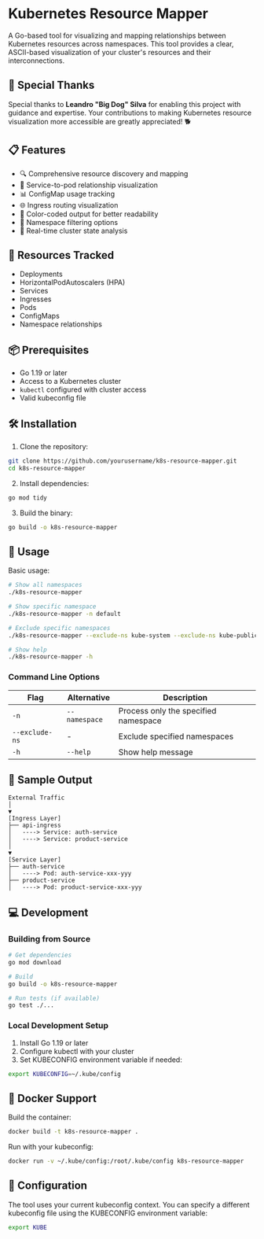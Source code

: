 # Kubernetes Resource Mapper

A Go-based tool for visualizing and mapping relationships between Kubernetes resources across namespaces. This tool provides a clear, ASCII-based visualization of your cluster's resources and their interconnections.

## 🙏 Special Thanks

Special thanks to **Leandro "Big Dog" Silva** for enabling this project with guidance and expertise. Your contributions to making Kubernetes resource visualization more accessible are greatly appreciated! 🐕

## 📋 Features

- 🔍 Comprehensive resource discovery and mapping
- 🔗 Service-to-pod relationship visualization
- 📊 ConfigMap usage tracking
- 🌐 Ingress routing visualization
- 🎨 Color-coded output for better readability
- 🚀 Namespace filtering options
- 📡 Real-time cluster state analysis

## 🌟 Resources Tracked

- Deployments
- HorizontalPodAutoscalers (HPA)
- Services
- Ingresses
- Pods
- ConfigMaps
- Namespace relationships

## 📦 Prerequisites

- Go 1.19 or later
- Access to a Kubernetes cluster
- `kubectl` configured with cluster access
- Valid kubeconfig file

## 🛠️ Installation

1. Clone the repository:
```bash
git clone https://github.com/yourusername/k8s-resource-mapper.git
cd k8s-resource-mapper
```

2. Install dependencies:
```bash
go mod tidy
```

3. Build the binary:
```bash
go build -o k8s-resource-mapper
```

## 🚀 Usage

Basic usage:
```bash
# Show all namespaces
./k8s-resource-mapper

# Show specific namespace
./k8s-resource-mapper -n default

# Exclude specific namespaces
./k8s-resource-mapper --exclude-ns kube-system --exclude-ns kube-public

# Show help
./k8s-resource-mapper -h
```

### Command Line Options

| Flag | Alternative | Description |
|------|-------------|-------------|
| `-n` | `--namespace` | Process only the specified namespace |
| `--exclude-ns` | - | Exclude specified namespaces |
| `-h` | `--help` | Show help message |

## 📝 Sample Output

```plaintext
External Traffic
│
▼
[Ingress Layer]
├── api-ingress
│   ----> Service: auth-service
│   ----> Service: product-service
│
▼
[Service Layer]
├── auth-service
│   ----> Pod: auth-service-xxx-yyy
├── product-service
│   ----> Pod: product-service-xxx-yyy
```

## 💻 Development

### Building from Source

```bash
# Get dependencies
go mod download

# Build
go build -o k8s-resource-mapper

# Run tests (if available)
go test ./...
```

### Local Development Setup

1. Install Go 1.19 or later
2. Configure kubectl with your cluster
3. Set KUBECONFIG environment variable if needed:
```bash
export KUBECONFIG=~/.kube/config
```

## 🐳 Docker Support

Build the container:
```bash
docker build -t k8s-resource-mapper .
```

Run with your kubeconfig:
```bash
docker run -v ~/.kube/config:/root/.kube/config k8s-resource-mapper
```

## 🔧 Configuration

The tool uses your current kubeconfig context. You can specify a different kubeconfig file using the KUBECONFIG environment variable:

```bash
export KUBE
